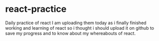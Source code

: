 # react-practice
Daily practice of react 
I am uploading them today as i finally finished working and learning of react so i thought i should upload it on github to save my progress and to know about my whereabouts of react.
